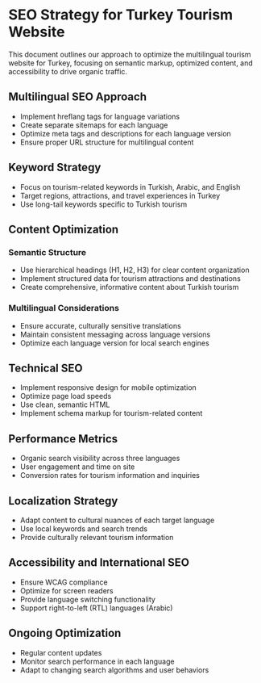 # SEO Strategy for Turkey Tourism Website

This document outlines our approach to optimize the multilingual tourism website for Turkey, focusing on semantic markup, optimized content, and accessibility to drive organic traffic.

## Multilingual SEO Approach

- Implement hreflang tags for language variations
- Create separate sitemaps for each language
- Optimize meta tags and descriptions for each language version
- Ensure proper URL structure for multilingual content

## Keyword Strategy

- Focus on tourism-related keywords in Turkish, Arabic, and English
- Target regions, attractions, and travel experiences in Turkey
- Use long-tail keywords specific to Turkish tourism

## Content Optimization

### Semantic Structure

- Use hierarchical headings (H1, H2, H3) for clear content organization
- Implement structured data for tourism attractions and destinations
- Create comprehensive, informative content about Turkish tourism

### Multilingual Considerations

- Ensure accurate, culturally sensitive translations
- Maintain consistent messaging across language versions
- Optimize each language version for local search engines

## Technical SEO

- Implement responsive design for mobile optimization
- Optimize page load speeds
- Use clean, semantic HTML
- Implement schema markup for tourism-related content

## Performance Metrics

- Organic search visibility across three languages
- User engagement and time on site
- Conversion rates for tourism information and inquiries

## Localization Strategy

- Adapt content to cultural nuances of each target language
- Use local keywords and search trends
- Provide culturally relevant tourism information

## Accessibility and International SEO

- Ensure WCAG compliance
- Optimize for screen readers
- Provide language switching functionality
- Support right-to-left (RTL) languages (Arabic)

## Ongoing Optimization

- Regular content updates
- Monitor search performance in each language
- Adapt to changing search algorithms and user behaviors
